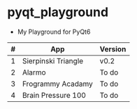 # pyqt_playground

- My Playground for PyQt6


|#| App | Version |
|----| ------ | ----------- |
| 1 | Sierpinski Triangle   | v0.2 |
| 2 | Alarmo | To do  |
| 3 | Frogrammy Acadamy | To do |
| 4 | Brain Pressure 100 |  To do |